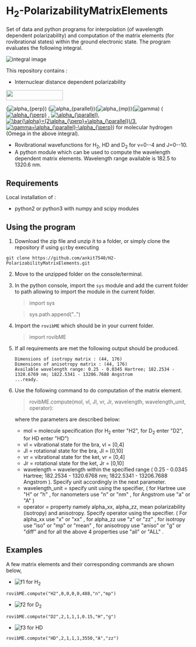 # H<sub>2</sub>-PolarizabilityMatrixElements
Set of data and python programs for interpolation (of wavelength dependent polarizability) and computation of the matrix elements (for rovibrational states) within the ground electronic state. The program evaluates the following integral.

![integral image][img0]

This repository contains :
 - Internuclear distance dependent polarizability   
 
 <img src="https://github.com/ankit7540/H2-PolarizabilityMatrixElements/image/alpha_perp.png" data-canonical-src="https://github.com/ankit7540/H2-PolarizabilityMatrixElements/image/alpha_perp.png" width="155" height="28" />
 
 (![alpha_{perp}][img1])  (![alpha_{parallel}][img2])(![alpha_{mp}][img3])(![gamma][img4])   ( <a href="https://www.codecogs.com/eqnedit.php?latex=\alpha_{\perp}" target="_blank"><img src="https://latex.codecogs.com/gif.latex?\alpha_{\perp}" title="\alpha_{\perp}" /></a> , <a href="https://www.codecogs.com/eqnedit.php?latex=\alpha_{\parallel}" target="_blank"><img src="https://latex.codecogs.com/gif.latex?\alpha_{\parallel}" title="\alpha_{\parallel}" /></a>, 
 <a href="https://www.codecogs.com/eqnedit.php?latex=\bar{\alpha}=(2\alpha_{\perp}&plus;\alpha_{\parallel})/3" target="_blank"><img src="https://latex.codecogs.com/gif.latex?\bar{\alpha}=(2\alpha_{\perp}&plus;\alpha_{\parallel})/3" title="\bar{\alpha}=(2\alpha_{\perp}+\alpha_{\parallel})/3" /></a>, <a href="https://www.codecogs.com/eqnedit.php?latex=\gamma=\alpha_{\parallel}-\alpha_{\perp}" target="_blank"><img src="https://latex.codecogs.com/gif.latex?\gamma=\alpha_{\parallel}-\alpha_{\perp}" title="\gamma=\alpha_{\parallel}-\alpha_{\perp}" /></a>) for molecular hydrogen (Omega in the above integral).
 - Rovibrational wavefunctions for H<sub>2</sub>, HD and D<sub>2</sub> for v=0--4 and J=0--10.
 - A python module which can be used to compute the wavelength dependent matrix elements. Wavelength range available is 182.5 to 1320.6 nm.
 
**Requirements**
---

Local installation of : 
  - python2 or python3 with numpy and scipy modules
 
 

**Using the program**
---
1. Download the zip file and unzip it to a folder, or simply clone the repository if using `git`by executing

``` git clone https://github.com/ankit7540/H2-PolarizabilityMatrixElements.git ```

2. Move to the unzipped folder on the console/terminal.
3. In the python console, import the `sys` module and add the current folder to path allowing to import the module in the current folder.
    > import sys
    
    > sys.path.append("..")
     
4. Import the `rovibME` which should be in your current folder.
    > import rovibME
5. If all requirements are met the following output should be produced.
    ```
    Dimensions of isotropy matrix : (44, 176)
    Dimensions of anisotropy matrix : (44, 176)
    Available wavelength range: 0.25 - 0.0345 Hartree; 182.2534 - 1320.6769 nm; 1822.5341 - 13206.7688 Angstrom
    ...ready.
    ```
6. Use the following command to do computation of the matrix element.
    > rovibME.compute(mol, vl, Jl, vr, Jr, wavelength, wavelength_unit, operator):
    
    where the parameters are described below: 
      
    - mol  =    molecule specification (for H<sub>2</sub> enter "H2", for D<sub>2</sub> enter "D2", for HD enter "HD")
    - vl   =    vibrational state for the bra, vl = [0,4]
    - Jl   =    rotational state for the bra,  Jl = [0,10]
    - vr   =    vibrational state for the ket, vr = [0,4]
    - Jr   =    rotational state for the ket,  Jr = [0,10]
    - wavelength =  wavelength within the specified range ( 0.25 - 0.0345 Hartree;  182.2534 - 1320.6768  nm;  1822.5341 - 13206.7688  Angstrom ). Specify unit accordingly in the next parameter.
    - wavelength_unit = specify unit using the specifier, ( for  Hartree use "H" or "h" , for  nanometers use "n" or "nm" , for  Angstrom use "a" or "A"  )
    - operator   = property namely alpha_xx, alpha_zz, mean polarizability (isotropy) and anisotropy. Specify operator using the specifier. ( For  alpha_xx  use "x"     or  "xx" , for  alpha_zz  use "z"     or  "zz" , for  isotropy  use "iso"   or  "mp" or "mean" , for  anisotropy use "aniso" or  "g"  or "diff" and for  all the above 4 properties  use "all"   or  "ALL" .

**Examples**
---

A few matrix elements and their corresponding commands are shown below,

- ![f1] for H<sub>2</sub> 
 
```rovibME.compute("H2",0,0,0,0,488,"n","mp")``` 


- ![f2] for D<sub>2</sub>

```rovibME.compute("D2",2,1,1,1,0.15,"H","g")``` 


- ![f3] for HD

```rovibME.compute("HD",2,1,1,1,3550,"A","zz")``` 
 
[f1]: http://chart.apis.google.com/chart?cht=tx&chl=\langle\psi_{v=0,J=0}|\bar{\alpha}|\psi_{v=0,J=0}\rangle
[f2]: http://chart.apis.google.com/chart?cht=tx&chl=\langle\psi_{v=2,J=1}|\gamma|\psi_{v=1,J=1}\rangle
[f3]: http://chart.apis.google.com/chart?cht=tx&chl=\langle\psi_{v=2,J=1}|\alpha_{zz}|\psi_{v=1,J=1}\rangle

[img0]: https://github.com/ankit7540/H2-PolarizabilityMatrixElements/blob/master/image/01-05-2018_82.png "Logo Title Text 2"
[img1]: https://github.com/ankit7540/H2-PolarizabilityMatrixElements/blob/master/image/alpha_perp.png "Logo alpha_{perp}"
[img2]: https://github.com/ankit7540/H2-PolarizabilityMatrixElements/blob/master/image/alpha_parallel.png "Logo alpha_{paralell}"
[img3]: https://github.com/ankit7540/H2-PolarizabilityMatrixElements/blob/master/image/alpha_mp.png "Logo alpha_{mp}"
[img4]: https://github.com/ankit7540/H2-PolarizabilityMatrixElements/blob/master/image/gamma.png "Logo alpha_{aniso}"
